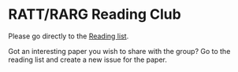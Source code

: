 # RATT/RARG Reading Club

Please go directly to the [Reading list](https://github.com/ratt-ru/reading-list/issues).

Got an interesting paper you wish to share with the group? Go to the reading list and create a new issue for the paper.
